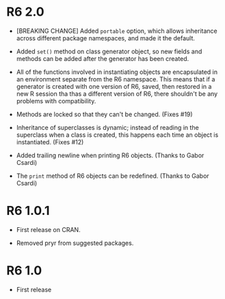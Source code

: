 # R6 2.0

* [BREAKING CHANGE] Added `portable` option, which allows inheritance across
  different package namespaces, and made it the default.

* Added `set()` method on class generator object, so new fields and methods can
  be added after the generator has been created.

* All of the functions involved in instantiating objects are encapsulated in
  an environment separate from the R6 namespace. This means that if a
  generator is created with one version of R6, saved, then restored in a new R
  session tha thas a different version of R6, there shouldn't be any problems
  with compatibility.

* Methods are locked so that they can't be changed. (Fixes #19)

* Inheritance of superclasses is dynamic; instead of reading in the superclass
  when a class is created, this happens each time an object is instantiated.
  (Fixes #12)

* Added trailing newline when printing R6 objects. (Thanks to Gabor Csardi)

* The `print` method of R6 objects can be redefined. (Thanks to Gabor Csardi)

# R6 1.0.1

* First release on CRAN.

* Removed pryr from suggested packages.

# R6 1.0

* First release
